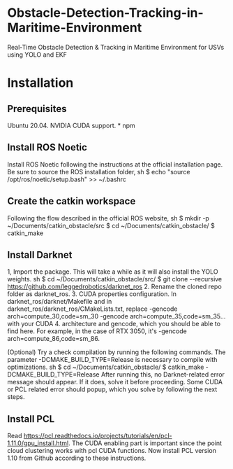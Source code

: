 # Obstacle-Detection-Tracking-in-Maritime-Environment
Real-Time Obstacle Detection &amp; Tracking in Maritime Environment for USVs using YOLO and EKF

# Installation
## Prerequisites
Ubuntu 20.04. NVIDIA CUDA support. * npm

## Install ROS Noetic

Install ROS Noetic following the instructions at the official installation page.
Be sure to source the ROS installation folder, sh $ echo "source /opt/ros/noetic/setup.bash" >> ~/.bashrc

## Create the catkin workspace

Following the flow described in the official ROS website, sh $ mkdir -p ~/Documents/catkin_obstacle/src $ cd ~/Documents/catkin_obstacle/ $ catkin_make
## Install Darknet
1, Import the package. This will take a while as it will also install the YOLO weights. sh $ cd ~/Documents/catkin_obstacle/src/ $ git clone --recursive https://github.com/leggedrobotics/darknet_ros
2. Rename the cloned repo folder as darknet_ros.
3. CUDA properties configuration. In darknet_ros/darknet/Makefile and in darknet_ros/darknet_ros/CMakeLists.txt, replace -gencode arch=compute_30,code=sm_30 -gencode arch=compute_35,code=sm_35... with your CUDA 
4. architecture and gencode, which you should be able to find here. For example, in the case of RTX 3050, it's -gencode arch=compute_86,code=sm_86.

(Optional) Try a check compilation by running the following commands. The parameter -DCMAKE_BUILD_TYPE=Release is necessary to compile with optimizations. sh $ cd ~/Documents/catkin_obstacle/ $ catkin_make -DCMAKE_BUILD_TYPE=Release After running this, no Darknet-related error message should appear. If it does, solve it before proceeding. Some CUDA or PCL related error should popup, which you solve by following the next steps.

## Install PCL

Read https://pcl.readthedocs.io/projects/tutorials/en/pcl-1.11.0/gpu_install.html. The CUDA enabling part is important since the point cloud clustering works with pcl CUDA functions.
Now install PCL version 1.10 from Github according to these instructions.
